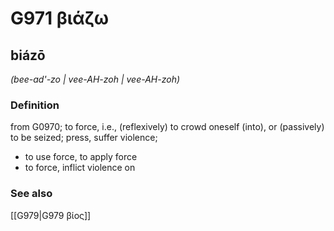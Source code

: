 # G971 βιάζω

## biázō

_(bee-ad'-zo | vee-AH-zoh | vee-AH-zoh)_

### Definition

from G0970; to force, i.e., (reflexively) to crowd oneself (into), or (passively) to be seized; press, suffer violence; 

- to use force, to apply force
- to force, inflict violence on

### See also

[[G979|G979 βίος]]
